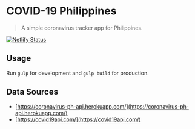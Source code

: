 # COVID-19 Philippines

> A simple coronavirus tracker app for Philippines.

[![Netlify Status](https://api.netlify.com/api/v1/badges/f9a8cbae-e346-4692-bd0d-d0f52ad4d544/deploy-status)](https://app.netlify.com/sites/covid19-philippines/deploys)

## Usage
Run `gulp` for development and `gulp build` for production.

## Data Sources
* [https://coronavirus-ph-api.herokuapp.com/](https://coronavirus-ph-api.herokuapp.com/)
* [https://covid19api.com/](https://covid19api.com/)

